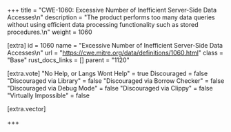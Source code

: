 +++
title = "CWE-1060: Excessive Number of Inefficient Server-Side Data Accesses\n"
description = "The product performs too many data queries without using efficient data processing functionality such as stored procedures.\n"
weight = 1060

[extra]
id = 1060
name = "Excessive Number of Inefficient Server-Side Data Accesses\n"
url = "https://cwe.mitre.org/data/definitions/1060.html"
class = "Base"
rust_docs_links = []
parent = "1120"

[extra.vote]
"No Help, or Langs Wont Help" = true
Discouraged = false
"Discouraged via Library" = false
"Discouraged via Borrow Checker" = false
"Discouraged via Debug Mode" = false
"Discouraged via Clippy" = false
"Virtually Impossible" = false

[extra.vector]

+++